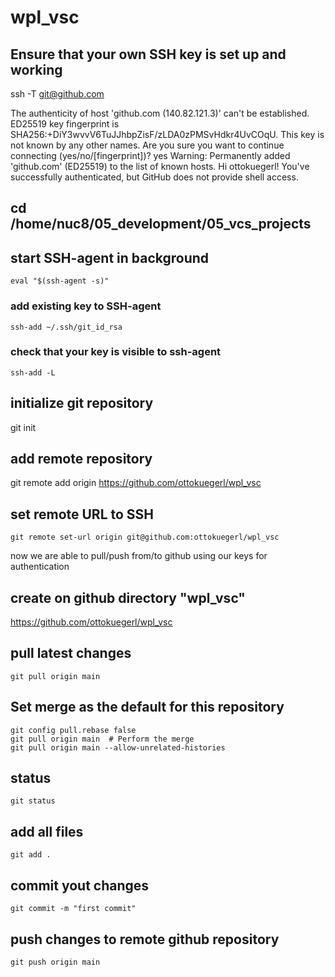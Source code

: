 # wpl_vsc


## Ensure that your own SSH key is set up and working
   ssh -T git@github.com

   The authenticity of host 'github.com (140.82.121.3)' can't be established.
   ED25519 key fingerprint is SHA256:+DiY3wvvV6TuJJhbpZisF/zLDA0zPMSvHdkr4UvCOqU.
   This key is not known by any other names.
   Are you sure you want to continue connecting (yes/no/[fingerprint])? yes
   Warning: Permanently added 'github.com' (ED25519) to the list of known hosts.
   Hi ottokuegerl! You've successfully authenticated, but GitHub does not provide shell access.

## cd /home/nuc8/05_development/05_vcs_projects

## start SSH-agent in background
    eval "$(ssh-agent -s)"

### add existing key to SSH-agent
    ssh-add ~/.ssh/git_id_rsa
      
### check that your key is visible to ssh-agent
    ssh-add -L

## initialize git repository
   git init

## add remote repository
   git remote add origin https://github.com/ottokuegerl/wpl_vsc

## set remote URL to SSH
    git remote set-url origin git@github.com:ottokuegerl/wpl_vsc
   now we are able to pull/push from/to github using our keys for authentication

## create on github directory "wpl_vsc"
   https://github.com/ottokuegerl/wpl_vsc
   
## pull latest changes
    git pull origin main

## Set merge as the default for this repository
    git config pull.rebase false
    git pull origin main  # Perform the merge
    git pull origin main --allow-unrelated-histories

## status
    git status

## add all files
    git add .
   
## commit yout changes
    git commit -m "first commit"

## push changes to remote github repository
    git push origin main

